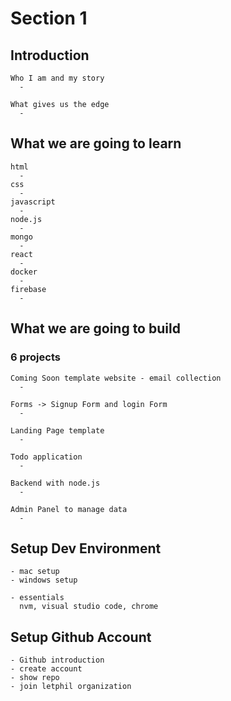# Section 1

## Introduction

    Who I am and my story
      -

    What gives us the edge
      -

## What we are going to learn

    html
      -
    css
      -
    javascript
      -
    node.js
      -
    mongo
      -
    react
      -
    docker
      -
    firebase
      -

## What we are going to build

### 6 projects

    Coming Soon template website - email collection
      -

    Forms -> Signup Form and login Form
      -

    Landing Page template
      -

    Todo application
      -

    Backend with node.js
      -

    Admin Panel to manage data
      -

## Setup Dev Environment

    - mac setup
    - windows setup

    - essentials
      nvm, visual studio code, chrome

## Setup Github Account

    - Github introduction
    - create account
    - show repo
    - join letphil organization
